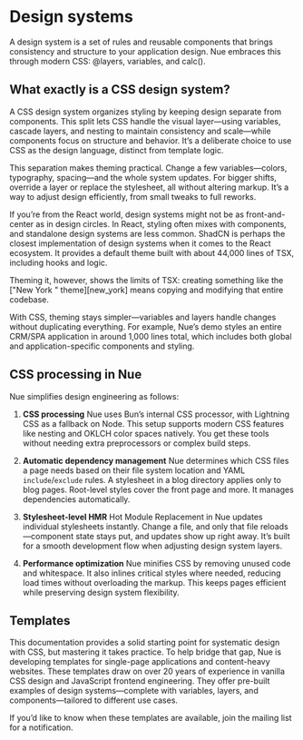 
# Design systems
A design system is a set of rules and reusable components that brings consistency and structure to your application design. Nue embraces this through modern CSS: @layers, variables, and calc().


## What exactly is a CSS design system?
A CSS design system organizes styling by keeping design separate from components. This split lets CSS handle the visual layer—using variables, cascade layers, and nesting to maintain consistency and scale—while components focus on structure and behavior. It’s a deliberate choice to use CSS as the design language, distinct from template logic.

This separation makes theming practical. Change a few variables—colors, typography, spacing—and the whole system updates. For bigger shifts, override a layer or replace the stylesheet, all without altering markup. It’s a way to adjust design efficiently, from small tweaks to full reworks.

If you’re from the React world, design systems might not be as front-and-center as in design circles. In React, styling often mixes with components, and standalone design systems are less common. ShadCN is perhaps the closest implementation of design systems when it comes to the React ecosystem. It provides a default theme built with about 44,000 lines of TSX, including hooks and logic.

Theming it, however, shows the limits of TSX: creating something like the ["New York " theme][new_york] means copying and modifying that entire codebase.

With CSS, theming stays simpler—variables and layers handle changes without duplicating everything. For example, Nue’s demo styles an entire CRM/SPA application in around 1,000 lines total, which includes both global and application-specific components and styling.


## CSS processing in Nue
Nue simplifies design engineering as follows:

1. **CSS processing**
   Nue uses Bun’s internal CSS processor, with Lightning CSS as a fallback on Node. This setup supports modern CSS features like nesting and OKLCH color spaces natively. You get these tools without needing extra preprocessors or complex build steps.

2. **Automatic dependency management**
   Nue determines which CSS files a page needs based on their file system location and YAML `include`/`exclude` rules. A stylesheet in a blog directory applies only to blog pages. Root-level styles cover the front page and more. It manages dependencies automatically.

3. **Stylesheet-level HMR**
   Hot Module Replacement in Nue updates individual stylesheets instantly. Change a file, and only that file reloads—component state stays put, and updates show up right away. It’s built for a smooth development flow when adjusting design system layers.

4. **Performance optimization**
   Nue minifies CSS by removing unused code and whitespace. It also inlines critical styles where needed, reducing load times without overloading the markup. This keeps pages efficient while preserving design system flexibility.



## Templates
This documentation provides a solid starting point for systematic design with CSS, but mastering it takes practice. To help bridge that gap, Nue is developing templates for single-page applications and content-heavy websites. These templates draw on over 20 years of experience in vanilla CSS design and JavaScript frontend engineering. They offer pre-built examples of design systems—complete with variables, layers, and components—tailored to different use cases.

If you’d like to know when these templates are available, join the mailing list for a notification.



